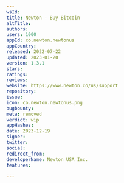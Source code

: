 ```yaml
---
wsId: 
title: Newton - Buy Bitcoin
altTitle: 
authors: 
users: 1000
appId: co.newton.newtonus
appCountry: 
released: 2022-07-22
updated: 2023-01-20
version: 1.3.1
stars: 
ratings: 
reviews: 
website: https://www.newton.co/us/support
repository: 
issue: 
icon: co.newton.newtonus.png
bugbounty: 
meta: removed
verdict: wip
appHashes: 
date: 2023-12-19
signer: 
twitter: 
social: 
redirect_from: 
developerName: Newton USA Inc.
features: 

---
```


